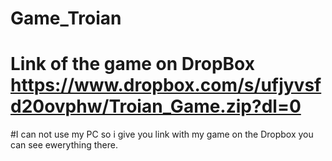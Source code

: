 # Game_Troian
# Link of the game on DropBox https://www.dropbox.com/s/ufjyvsfd20ovphw/Troian_Game.zip?dl=0
#I can not use my PC so i give you link with my game on the Dropbox you can see ewerything there.
